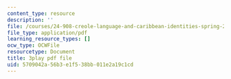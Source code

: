```yaml
---
content_type: resource
description: ''
file: /courses/24-908-creole-language-and-caribbean-identities-spring-2017/5709042a56b3e1f538bb011e2a19c1cd_TZ0tcovkOp8.pdf
file_type: application/pdf
learning_resource_types: []
ocw_type: OCWFile
resourcetype: Document
title: 3play pdf file
uid: 5709042a-56b3-e1f5-38bb-011e2a19c1cd
---
```


